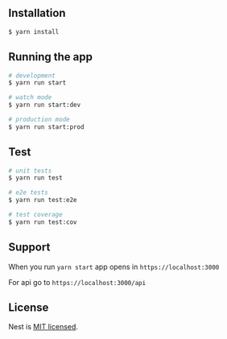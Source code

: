 ## Installation

```bash
$ yarn install
```

## Running the app

```bash
# development
$ yarn run start

# watch mode
$ yarn run start:dev

# production mode
$ yarn run start:prod
```

## Test

```bash
# unit tests
$ yarn run test

# e2e tests
$ yarn run test:e2e

# test coverage
$ yarn run test:cov
```

## Support

When you run `yarn start` app opens in `https://localhost:3000`

For api go to `https://localhost:3000/api`

## License

Nest is [MIT licensed](LICENSE).
